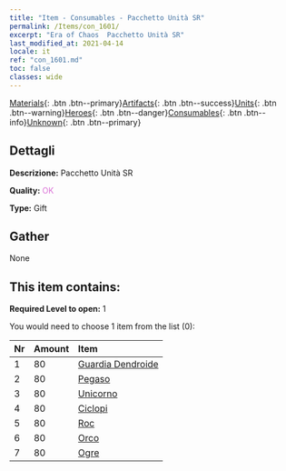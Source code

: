 ```yaml
---
title: "Item - Consumables - Pacchetto Unità SR"
permalink: /Items/con_1601/
excerpt: "Era of Chaos  Pacchetto Unità SR"
last_modified_at: 2021-04-14
locale: it
ref: "con_1601.md"
toc: false
classes: wide
---
```

 [Materials](/it/Items/){: .btn .btn--primary}[Artifacts](/it/Items/Artifacts/){: .btn .btn--success}[Units](/it/Items/Units/){: .btn .btn--warning}[Heroes](/it/Items/Heroes/){: .btn .btn--danger}[Consumables](/it/Items/Consumables/){: .btn .btn--info}[Unknown](/it/Items/Unknown/){: .btn .btn--primary}

## Dettagli
 **Descrizione:** Pacchetto Unità SR

 **Quality:** <span style="color: #DA70D6">OK</span>

 **Type:** Gift

## Gather

  None

## This item contains:

 **Required Level to open:** 1

 You would need to choose 1 item from the list (0):

  | Nr | Amount |     Item    |
  |:---|:-------|:------------|
  | 1 | 80 | [Guardia Dendroide](/it/Items/unt_203/) | 
  | 2 | 80 | [Pegaso](/it/Items/unt_202/) | 
  | 3 | 80 | [Unicorno](/it/Items/unt_204/) | 
  | 4 | 80 | [Ciclopi](/it/Items/unt_222/) | 
  | 5 | 80 | [Roc](/it/Items/unt_221/) | 
  | 6 | 80 | [Orco](/it/Items/unt_219/) | 
  | 7 | 80 | [Ogre](/it/Items/unt_220/) | 
